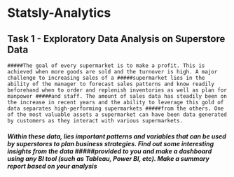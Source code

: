 # Statsly-Analytics
## Task 1 - Exploratory Data Analysis on Superstore Data
    #####The goal of every supermarket is to make a profit. This is achieved when more goods are sold and the turnover is high. A major challenge to increasing sales of a #####supermarket lies in the ability of the manager to forecast sales patterns and know readily beforehand when to order and replenish inventories as well as plan for manpower #####and staff. The amount of sales data has steadily been on the increase in recent years and the ability to leverage this gold of data separates high-performing supermarkets #####from the others. One of the most valuable assets a supermarket can have been data generated by customers as they interact with various supermarkets.

   ##### Within these data, lies important patterns and variables that can be used by superstores to plan business strategies. Find out some interesting insights from the data #####provided to you and make a dashboard using any BI tool (such as Tableau, Power BI, etc). Make a summary report based on your analysis
